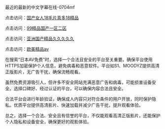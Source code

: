 
最近的最新的中文字幕在线-0704mf

点击访问：<a href="https://cfad.pages.dev/">国产女人18毛片真多18精品</a>

点击访问：<a href="https://gfd-5xg.pages.dev/">99精品国产一区二区</a>

点击访问：<a href="https://fdhf-454.pages.dev/">亚洲国产精品久久久久久</a>

点击访问：<a href="https://bered.pages.dev/">欧美精品aⅴ</a>


在搜索“日本AV免费”时，选择一个合法且安全的平台至关重要。确保平台使用HTTPS加密保护个人信息，避免病毒和恶意软件。平台如S1、MOODYZ提供高清正版影片，无广告干扰，确保流畅观看。

虽然免费资源吸引人，但许多不安全网站充满恶意广告和病毒，可能损害设备安全。选择口碑好、经过认证的平台，可以确保内容合法且安全。

合法平台会进行年龄验证，确保成人内容只对符合条件的用户开放，同时保护隐私。优质平台提供高清影片、快速加载并减少广告干扰，提升观看体验。

总之，选择一个合法、安全且有信誉的平台，不仅能观看高清正版影片，还能保护个人隐私和设备安全，确保更好的观影体验。

<span style="display:none;">[Canonical link](）</span>
